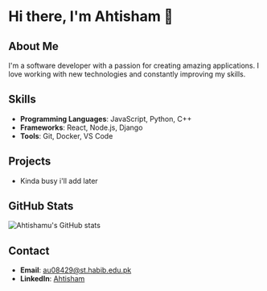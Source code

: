 # Hi there, I'm Ahtisham 👋

## About Me
I'm a software developer with a passion for creating amazing applications. I love working with new technologies and constantly improving my skills.

## Skills
- **Programming Languages**: JavaScript, Python, C++
- **Frameworks**: React, Node.js, Django
- **Tools**: Git, Docker, VS Code

## Projects
- Kinda busy i'll add later

## GitHub Stats
![Ahtishamu's GitHub stats](https://github-readme-stats.vercel.app/api?username=Ahtishamu&show_icons=true&theme=radical)

## Contact
- **Email**: [au08429@st.habib.edu.pk](mailto:au08429@st.habib.edu.pk)
- **LinkedIn**: [Ahtisham](https://www.linkedin.com/in/ahtisham-uddin-145462222/)
